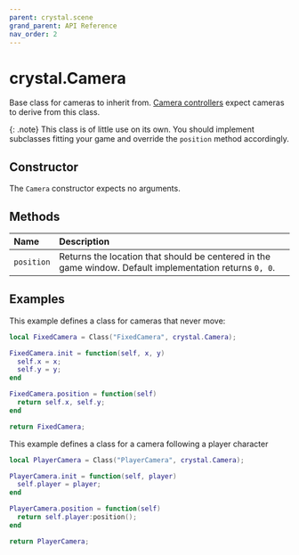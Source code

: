 ```yaml
---
parent: crystal.scene
grand_parent: API Reference
nav_order: 2
---
```


# crystal.Camera

Base class for cameras to inherit from. [Camera controllers](camera_controller) expect cameras to derive from this class.

{: .note}
This class is of little use on its own. You should implement subclasses fitting your game and override the `position` method accordingly.

## Constructor

The `Camera` constructor expects no arguments.

## Methods

| Name       | Description                                                                                             |
| :--------- | :------------------------------------------------------------------------------------------------------ |
| `position` | Returns the location that should be centered in the game window. Default implementation returns `0, 0`. |

## Examples

This example defines a class for cameras that never move:

```lua
local FixedCamera = Class("FixedCamera", crystal.Camera);

FixedCamera.init = function(self, x, y)
  self.x = x;
  self.y = y;
end

FixedCamera.position = function(self)
  return self.x, self.y;
end

return FixedCamera;
```

This example defines a class for a camera following a player character

```lua
local PlayerCamera = Class("PlayerCamera", crystal.Camera);

PlayerCamera.init = function(self, player)
  self.player = player;
end

PlayerCamera.position = function(self)
  return self.player:position();
end

return PlayerCamera;
```
